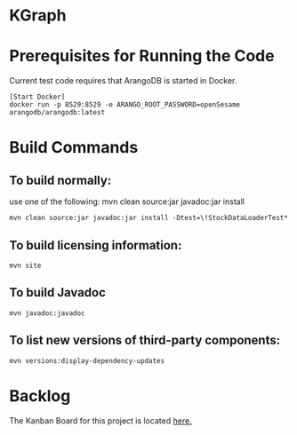 # KGraph

# Prerequisites for Running the Code
Current test code requires that ArangoDB is started in Docker. 

	[Start Docker]
	docker run -p 8529:8529 -e ARANGO_ROOT_PASSWORD=openSesame arangodb/arangodb:latest
<!-- run: docker run -p 8529:8529 -e ARANGO_ROOT_PASSWORD=openSesame arangodb/arangodb:3.8.2 --> 

# Build Commands
   
## To build normally:
use one of the following:
	mvn clean source:jar javadoc:jar install
	
	mvn clean source:jar javadoc:jar install -Dtest=\!StockDataLoaderTest*
   
## To build licensing information:
	mvn site

## To build Javadoc
	mvn javadoc:javadoc
   
## To list new versions of third-party components:
	mvn versions:display-dependency-updates

# Backlog
The Kanban Board for this project is located <a href="notes/kanban.txt">here.</a>